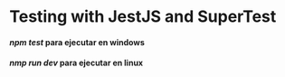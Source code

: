 # Testing with JestJS and SuperTest

#### _npm test_ para ejecutar en windows

#### _nmp run dev_ para ejecutar en linux